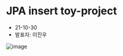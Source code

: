 # JPA insert toy-project

- 21-10-30
- 발표자: 이진우

![image](https://user-images.githubusercontent.com/77843136/139543576-01084072-b21c-4511-86ba-685ad6ea6bbf.png)

